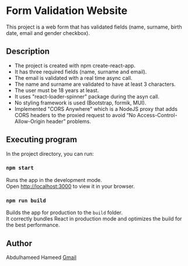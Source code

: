 # Form Validation Website

This project is a web form that has validated fields (name, surname, birth date, email and gender checkbox).

## Description

- The project is created with npm create-react-app.
- It has three required fields (name, surname and email).
- The email is validated with a real time async call.
- The name and surname are validated to have at least 3 characters.
- The user must be 18 years at least.
- It uses "react-loader-spinner" package during the asyn call.
- No styling framework is used (Bootstrap, formik, MUI).
- Implemented "CORS Anywhere" which is a NodeJS proxy that adds CORS headers to the proxied request to avoid “No Access-Control-Allow-Origin header” problems.

## Executing program

In the project directory, you can run:

### `npm start`

Runs the app in the development mode.\
Open [http://localhost:3000](http://localhost:3000) to view it in your browser.

### `npm run build`

Builds the app for production to the `build` folder.\
It correctly bundles React in production mode and optimizes the build for the best performance.

## Author

Abdulhameed Hameed
[Gmail](hameed.babba@gmail.com)
